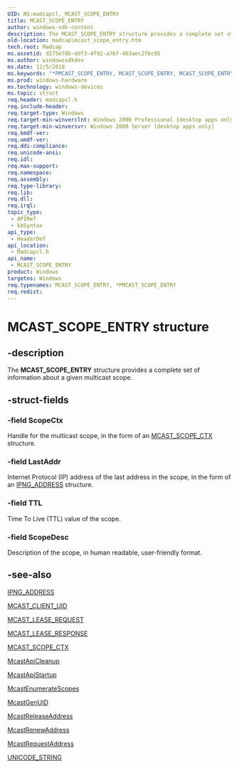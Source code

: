 ```yaml
---
UID: NS:madcapcl._MCAST_SCOPE_ENTRY
title: MCAST_SCOPE_ENTRY
author: windows-sdk-content
description: The MCAST_SCOPE_ENTRY structure provides a complete set of information about a given multicast scope.
old-location: madcap\mcast_scope_entry.htm
tech.root: Madcap
ms.assetid: d275e78b-ddf3-4f92-a76f-463aec2f6c95
ms.author: windowssdkdev
ms.date: 12/5/2018
ms.keywords: "*PMCAST_SCOPE_ENTRY, MCAST_SCOPE_ENTRY, MCAST_SCOPE_ENTRY structure [MADCAP], PMCAST_SCOPE_ENTRY, PMCAST_SCOPE_ENTRY structure pointer [MADCAP], _mdhcp_mcast_scope_entry, madcap.mcast_scope_entry, madcapcl/MCAST_SCOPE_ENTRY, madcapcl/PMCAST_SCOPE_ENTRY"
ms.prod: windows-hardware
ms.technology: windows-devices
ms.topic: struct
req.header: madcapcl.h
req.include-header: 
req.target-type: Windows
req.target-min-winverclnt: Windows 2000 Professional [desktop apps only]
req.target-min-winversvr: Windows 2000 Server [desktop apps only]
req.kmdf-ver: 
req.umdf-ver: 
req.ddi-compliance: 
req.unicode-ansi: 
req.idl: 
req.max-support: 
req.namespace: 
req.assembly: 
req.type-library: 
req.lib: 
req.dll: 
req.irql: 
topic_type:
 - APIRef
 - kbSyntax
api_type:
 - HeaderDef
api_location:
 - Madcapcl.h
api_name:
 - MCAST_SCOPE_ENTRY
product: Windows
targetos: Windows
req.typenames: MCAST_SCOPE_ENTRY, *PMCAST_SCOPE_ENTRY
req.redist: 
---
```


# MCAST_SCOPE_ENTRY structure


## -description


The 
<b>MCAST_SCOPE_ENTRY</b> structure provides a complete set of information about a given multicast scope.


## -struct-fields




### -field ScopeCtx

Handle for the multicast scope, in the form of an 
<a href="https://msdn.microsoft.com/164d8f73-f5f5-4cc6-85ca-8e249192c202">MCAST_SCOPE_CTX</a> structure.


### -field LastAddr

Internet Protocol (IP) address of the last address in the scope, in the form of an 
<a href="https://msdn.microsoft.com/c3dc76aa-d903-49be-a4a2-1f66cafff40a">IPNG_ADDRESS</a> structure.


### -field TTL

Time To Live (TTL) value of the scope.


### -field ScopeDesc

Description of the scope, in human readable, user-friendly format.


## -see-also




<a href="https://msdn.microsoft.com/c3dc76aa-d903-49be-a4a2-1f66cafff40a">IPNG_ADDRESS</a>



<a href="https://msdn.microsoft.com/6460ea80-f1b1-4939-a977-580d0db10fd0">MCAST_CLIENT_UID</a>



<a href="https://msdn.microsoft.com/3110a1f3-e252-4eab-bf69-cbecfd65a5e0">MCAST_LEASE_REQUEST</a>



<a href="https://msdn.microsoft.com/1993e3bc-b6bd-4e13-aa71-7e33bf7ef540">MCAST_LEASE_RESPONSE</a>



<a href="https://msdn.microsoft.com/164d8f73-f5f5-4cc6-85ca-8e249192c202">MCAST_SCOPE_CTX</a>



<a href="https://msdn.microsoft.com/eccf52ee-8145-4a8f-9d34-5a56bfc8a48c">McastApiCleanup</a>



<a href="https://msdn.microsoft.com/edb7d666-cbd0-46f7-b63e-2a09ffc9e9e2">McastApiStartup</a>



<a href="https://msdn.microsoft.com/df33d766-d420-4069-8b94-86f5e4e91c1d">McastEnumerateScopes</a>



<a href="https://msdn.microsoft.com/67d5f149-d9b3-4903-a859-1ad33e310997">McastGenUID</a>



<a href="https://msdn.microsoft.com/6cb87e3b-0d2e-46f8-8ccf-6309c8fb888c">McastReleaseAddress</a>



<a href="https://msdn.microsoft.com/d1d26edb-f372-4d6d-a6e2-a8eeafadedc0">McastRenewAddress</a>



<a href="https://msdn.microsoft.com/856eb251-1909-41a1-8e4f-c081942280de">McastRequestAddress</a>



<a href="https://msdn.microsoft.com/4687d63a-4e58-4181-a48f-2724e5015e77">UNICODE_STRING</a>
 

 

